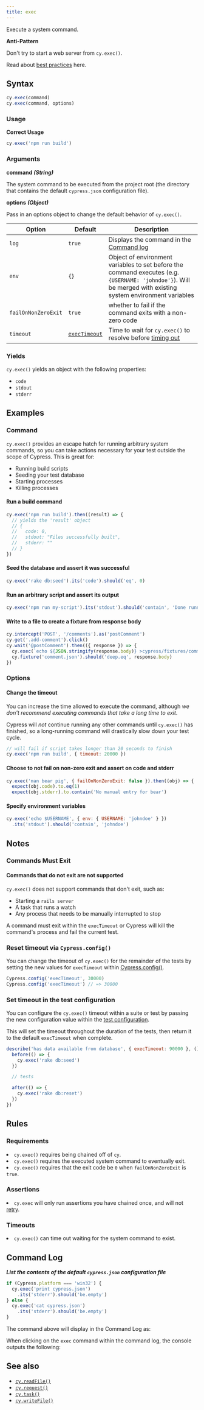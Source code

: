 ```yaml
---
title: exec
---
```


Execute a system command.

<Alert type="warning">

 <strong class="alert-header">Anti-Pattern</strong>

Don't try to start a web server from `cy.exec()`.

Read about [best practices](/guides/references/best-practices#Web-Servers) here.

</Alert>

## Syntax

```javascript
cy.exec(command)
cy.exec(command, options)
```

### Usage

**<Icon name="check-circle" color="green"></Icon> Correct Usage**

```javascript
cy.exec('npm run build')
```

### Arguments

**<Icon name="angle-right"></Icon> command** ***(String)***

The system command to be executed from the project root (the directory that contains the default `cypress.json` configuration file).

**<Icon name="angle-right"></Icon> options** ***(Object)***

Pass in an options object to change the default behavior of `cy.exec()`.

Option | Default | Description
--- | --- | ---
`log` | `true` | Displays the command in the [Command log](/guides/core-concepts/test-runner#Command-Log)
`env` | `{}` | Object of environment variables to set before the command executes (e.g. `{USERNAME: 'johndoe'}`). Will be merged with existing system environment variables
`failOnNonZeroExit` | `true` | whether to fail if the command exits with a non-zero code
`timeout` | [`execTimeout`](/guides/references/configuration#Timeouts) | Time to wait for `cy.exec()` to resolve before [timing out](#Timeouts)

### Yields [<Icon name="question-circle"/>](introduction-to-cypress#Subject-Management)

`cy.exec()` yields an object with the following properties:

- `code`
- `stdout`
- `stderr`

## Examples

### Command

`cy.exec()` provides an escape hatch for running arbitrary system commands, so you can take actions necessary for your test outside the scope of Cypress. This is great for:

- Running build scripts
- Seeding your test database
- Starting processes
- Killing processes

#### Run a build command

```javascript
cy.exec('npm run build').then((result) => {
  // yields the 'result' object
  // {
  //   code: 0,
  //   stdout: "Files successfully built",
  //   stderr: ""
  // }
})
```

#### Seed the database and assert it was successful

```javascript
cy.exec('rake db:seed').its('code').should('eq', 0)
```

#### Run an arbitrary script and assert its output

```javascript
cy.exec('npm run my-script').its('stdout').should('contain', 'Done running the script')
```

#### Write to a file to create a fixture from response body

```javascript
cy.intercept('POST', '/comments').as('postComment')
cy.get('.add-comment').click()
cy.wait('@postComment').then(({ response }) => {
  cy.exec(`echo ${JSON.stringify(response.body)} >cypress/fixtures/comment.json`)
  cy.fixture('comment.json').should('deep.eq', response.body)
})
```

### Options

#### Change the timeout

You can increase the time allowed to execute the command, although *we don't recommend executing commands that take a long time to exit*.

Cypress will *not* continue running any other commands until `cy.exec()` has finished, so a long-running command will drastically slow down your test cycle.

```javascript
// will fail if script takes longer than 20 seconds to finish
cy.exec('npm run build', { timeout: 20000 })
```

#### Choose to not fail on non-zero exit and assert on code and stderr

```javascript
cy.exec('man bear pig', { failOnNonZeroExit: false }).then((obj) => {
  expect(obj.code).to.eq(1)
  expect(obj.stderr).to.contain('No manual entry for bear')
```

#### Specify environment variables

```javascript
cy.exec('echo $USERNAME', { env: { USERNAME: 'johndoe' } })
  .its('stdout').should('contain', 'johndoe')
```

## Notes

### Commands Must Exit

#### Commands that do not exit are not supported

`cy.exec()` does not support commands that don't exit, such as:

- Starting a `rails server`
- A task that runs a watch
- Any process that needs to be manually interrupted to stop

A command must exit within the `execTimeout` or Cypress will kill the command's process and fail the current test.

### Reset timeout via `Cypress.config()`

You can change the timeout of `cy.exec()` for the remainder of the tests by setting the new values for `execTimeout` within [Cypress.config()](/api/cypress-api/config).

```js
Cypress.config('execTimeout', 30000)
Cypress.config('execTimeout') // => 30000
```

### Set timeout in the test configuration

You can configure the `cy.exec()` timeout within a suite or test by passing the new configuration value within the [test configuration](/guides/references/configuration#Test-Configuration).

This will set the timeout throughout the duration of the tests, then return it to the default `execTimeout` when complete.

```js
describe('has data available from database', { execTimeout: 90000 }, () => {
  before(() => {
    cy.exec('rake db:seed')
  })

  // tests

  after(() => {
    cy.exec('rake db:reset')
  })
})
```

## Rules

### Requirements [<Icon name="question-circle"/>](introduction-to-cypress#Chains-of-Commands)

<List><li>`cy.exec()` requires being chained off of `cy`.</li><li>`cy.exec()` requires the executed system command to eventually exit.</li><li>`cy.exec()` requires that the exit code be `0` when `failOnNonZeroExit` is `true`.</li></List>

### Assertions [<Icon name="question-circle"/>](introduction-to-cypress#Assertions)

<List><li>`cy.exec` will only run assertions you have chained once, and will not [retry](/guides/core-concepts/retry-ability).</li></List>

### Timeouts [<Icon name="question-circle"/>](introduction-to-cypress#Timeouts)

<List><li>`cy.exec()` can time out waiting for the system command to exist.</li></List>

## Command Log

***List the contents of the default `cypress.json` configuration file***

```javascript
if (Cypress.platform === 'win32') {
  cy.exec('print cypress.json')
    .its('stderr').should('be.empty')
} else {
  cy.exec('cat cypress.json')
    .its('stderr').should('be.empty')
}
```

The command above will display in the Command Log as:

<DocsImage src="/img/api/exec/exec-cat-in-shell.png" alt="Command Log exec" ></DocsImage>

When clicking on the `exec` command within the command log, the console outputs the following:

<DocsImage src="/img/api/exec/console-shows-code-shell-stderr-and-stdout-for-exec.png" alt="console.log exec" ></DocsImage>

## See also

- [`cy.readFile()`](/api/commands/readfile)
- [`cy.request()`](/api/commands/request)
- [`cy.task()`](/api/commands/task)
- [`cy.writeFile()`](/api/commands/writefile)

